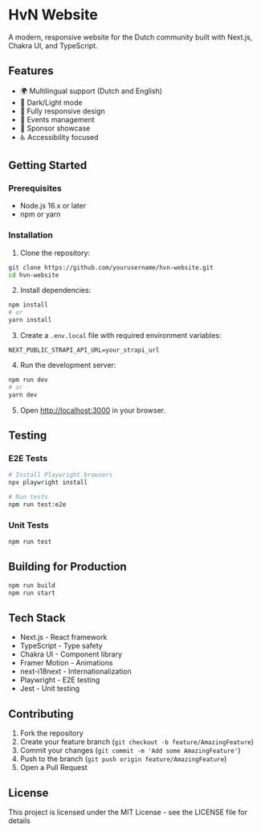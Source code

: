 # HvN Website

A modern, responsive website for the Dutch community built with Next.js, Chakra UI, and TypeScript.

## Features

- 🌍 Multilingual support (Dutch and English)
- 🎨 Dark/Light mode
- 📱 Fully responsive design
- 🎉 Events management
- 💼 Sponsor showcase
- ♿ Accessibility focused

## Getting Started

### Prerequisites

- Node.js 16.x or later
- npm or yarn

### Installation

1. Clone the repository:
```bash
git clone https://github.com/yourusername/hvn-website.git
cd hvn-website
```

2. Install dependencies:
```bash
npm install
# or
yarn install
```

3. Create a `.env.local` file with required environment variables:
```
NEXT_PUBLIC_STRAPI_API_URL=your_strapi_url
```

4. Run the development server:
```bash
npm run dev
# or
yarn dev
```

5. Open [http://localhost:3000](http://localhost:3000) in your browser.

## Testing

### E2E Tests
```bash
# Install Playwright browsers
npx playwright install

# Run tests
npm run test:e2e
```

### Unit Tests
```bash
npm run test
```

## Building for Production

```bash
npm run build
npm run start
```

## Tech Stack

- Next.js - React framework
- TypeScript - Type safety
- Chakra UI - Component library
- Framer Motion - Animations
- next-i18next - Internationalization
- Playwright - E2E testing
- Jest - Unit testing

## Contributing

1. Fork the repository
2. Create your feature branch (`git checkout -b feature/AmazingFeature`)
3. Commit your changes (`git commit -m 'Add some AmazingFeature'`)
4. Push to the branch (`git push origin feature/AmazingFeature`)
5. Open a Pull Request

## License

This project is licensed under the MIT License - see the LICENSE file for details
